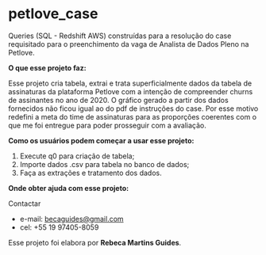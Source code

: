 # petlove_case
Queries (SQL - Redshift AWS) construídas para a resolução do case requisitado para o preenchimento da vaga de Analista de Dados Pleno na Petlove.

**O que esse projeto faz:**

Esse projeto cria tabela, extrai e trata superficialmente dados da tabela de assinaturas da plataforma Petlove com a intenção de compreender churns de assinantes no ano de 2020. O gráfico gerado a partir dos dados fornecidos não ficou igual ao do pdf de instruções do case. Por esse motivo redefini a meta do time de assinaturas para as proporções coerentes com o que me foi entregue para poder prosseguir com a avaliação.

**Como os usuários podem começar a usar esse projeto:**

1. Execute q0 para criação de tabela;
2. Importe dados .csv para tabela no banco de dados;
3. Faça as extrações e tratamento dos dados.

**Onde obter ajuda com esse projeto:**

Contactar 
- e-mail: becaguides@gmail.com
- cel: +55 19 97405-8059

Esse projeto foi elabora por **Rebeca Martins Guides**.
